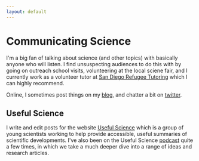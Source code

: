 ```yaml
---
layout: default
---
```


# Communicating Science

I'm a big fan of talking about science (and other topics) with basically anyone who will listen. I find unsuspecting audiences to do this with by going on outreach school visits, volunteering at the local sciene fair, and I currently work as a volunteer tutor at [San Diego Refugee Tutoring](http://sdrefugeetutoring.com) which I can highly recommend.

Online, I sometimes post things on my [blog](blog.html), and chatter a bit on [twitter](https://twitter.com/Tomdonoghue).

## Useful Science

I write and edit posts for the website [Useful Science](http://usefulscience.org) which is a group of young scientists working to help provide accessible, useful summaries of scientific developments. I've also been on the Useful Science [podcast](https://itunes.apple.com/us/podcast/useful-science/id1050786656?mt=2) quite a few times, in which we take a much deeper dive into a range of ideas and research articles.
